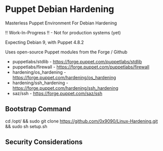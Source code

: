 # Puppet Debian Hardening
Masterless Puppet Environment For Debian Hardening

!! Work-In-Progress !! - Not for production systems (yet)

Expecting Debian 9, with Puppet 4.8.2

Uses open-source Puppet modules from the Forge / Github

* puppetlabs/stdlib - https://forge.puppet.com/puppetlabs/stdlib
* puppetlabs/firewall - https://forge.puppet.com/puppetlabs/firewall
* hardening/os_hardening - https://forge.puppet.com/hardening/os_hardening
* hardening/ssh_hardening - https://forge.puppet.com/hardening/ssh_hardening
* saz/ssh - https://forge.puppet.com/saz/ssh

## Bootstrap Command
cd /opt/ && sudo git clone https://github.com/0x9090/Linux-Hardening.git && sudo sh setup.sh

## Security Considerations
